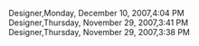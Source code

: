 ﻿Designer,Monday, December 10, 2007,4:04 PM  Designer,Thursday, November 29, 2007,3:41 PM  Designer,Thursday, November 29, 2007,3:38 PM